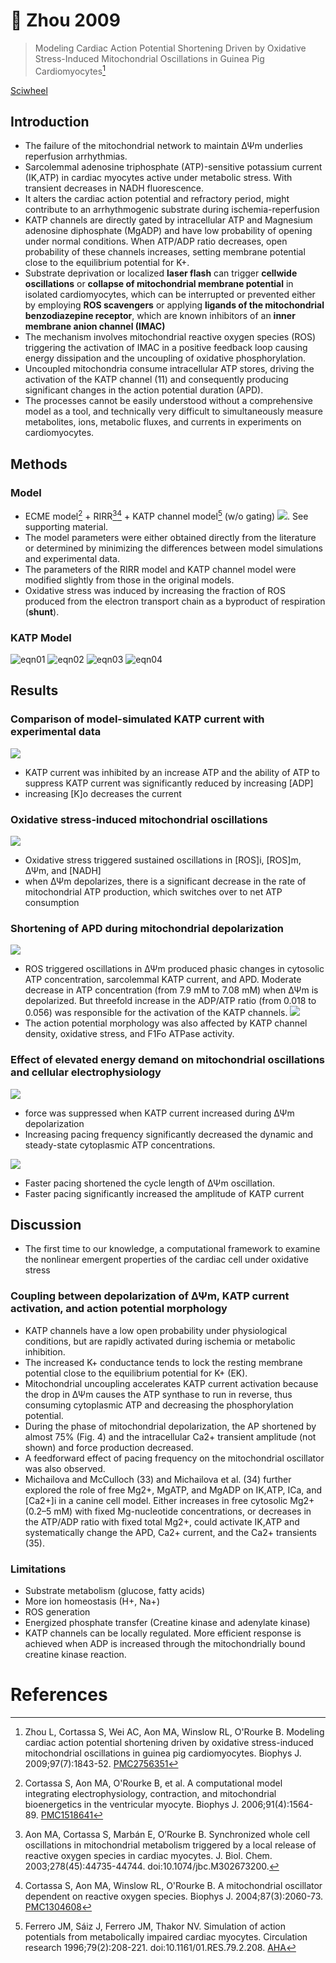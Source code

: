 # 📒 Zhou 2009


> Modeling Cardiac Action Potential Shortening Driven by Oxidative Stress-Induced Mitochondrial Oscillations in Guinea Pig Cardiomyocytes[^Zhou2009]

[Sciwheel](https://sciwheel.com/work/#/items/2896328)

<!--more-->

## Introduction
* The failure of the mitochondrial network to maintain ΔΨm underlies reperfusion arrhythmias.
* Sarcolemmal adenosine triphosphate (ATP)-sensitive potassium current (IK,ATP) in cardiac myocytes active under metabolic stress. With transient decreases in NADH fluorescence.
* It alters the cardiac action potential and refractory period, might contribute to an arrhythmogenic substrate during ischemia-reperfusion
* KATP channels are directly gated by intracellular ATP and Magnesium adenosine diphosphate (MgADP) and have low probability of opening under normal conditions. When ATP/ADP ratio decreases, open probability of these channels increases, setting membrane potential close to the equilibrium potential for K+.
* Substrate deprivation or localized **laser flash** can trigger **cellwide oscillations** or **collapse of mitochondrial membrane potential** in isolated cardiomyocytes, which can be interrupted or prevented either by employing **ROS scavengers** or applying **ligands of the mitochondrial benzodiazepine receptor**, which are known inhibitors of an **inner membrane anion channel (IMAC)**
* The mechanism involves mitochondrial reactive oxygen species (ROS) triggering the activation of IMAC in a positive feedback loop causing energy dissipation and the uncoupling of oxidative phosphorylation.
* Uncoupled mitochondria consume intracellular ATP stores, driving the activation of the KATP channel (11) and consequently producing significant changes in the action potential duration (APD).
* The processes cannot be easily understood without a comprehensive model as a tool, and technically very difficult to simultaneously measure metabolites, ions, metabolic fluxes, and currents in experiments on cardiomyocytes.

## Methods
### Model
* ECME model[^Cortassa2006] + RIRR[^Aon2003][^Cortassa2004] + KATP channel model[^Ferroro1996] (w/o gating)
![](https://els-jbs-prod-cdn.literatumonline.com/cms/attachment/4e788746-584a-43c9-9dc1-25016dc8390b/gr1_lrg.jpg).
See supporting material.
* The model parameters were either obtained directly from the literature or determined by minimizing the differences between model simulations and experimental data.
* The parameters of the RIRR model and KATP channel model were modified slightly from those in the original models.
* Oxidative stress was induced by increasing the fraction of ROS produced from the electron transport chain as a byproduct of respiration (**shunt**).

### KATP Model
![eqn01](https://user-images.githubusercontent.com/40054455/86727096-b63a7f80-c05d-11ea-882a-c562136dbb1c.png)
![eqn02](https://user-images.githubusercontent.com/40054455/86727101-b6d31600-c05d-11ea-9e75-ec7608199461.png)
![eqn03](https://user-images.githubusercontent.com/40054455/86727104-b76bac80-c05d-11ea-87c5-c5b64eb12f48.png)
![eqn04](https://user-images.githubusercontent.com/40054455/86727105-b76bac80-c05d-11ea-8af9-1998a227b9cd.png)

## Results
### Comparison of model-simulated KATP current with experimental data
![](https://els-jbs-prod-cdn.literatumonline.com/cms/attachment/4b83608a-172d-43c8-a3b6-dc949373467f/gr2_lrg.jpg)
* KATP current was inhibited by an increase ATP and the ability of ATP to suppress KATP current was significantly reduced by increasing [ADP]
* increasing [K]o decreases the current

### Oxidative stress-induced mitochondrial oscillations
![](https://els-jbs-prod-cdn.literatumonline.com/cms/attachment/41b7792b-c5b1-4fc7-84b8-5844c67d71b9/gr3_lrg.jpg)
* Oxidative stress triggered sustained oscillations in [ROS]i, [ROS]m, ΔΨm, and [NADH]
* when ΔΨm depolarizes, there is a significant decrease in the rate of mitochondrial ATP production, which switches over to net ATP consumption

### Shortening of APD during mitochondrial depolarization
![](https://els-jbs-prod-cdn.literatumonline.com/cms/attachment/681a96e4-1b19-4367-ab0b-155b7d899ef0/gr4_lrg.jpg)
* ROS triggered oscillations in ΔΨm produced phasic changes in cytosolic ATP concentration, sarcolemmal KATP current, and APD. Moderate decrease in ATP concentration (from 7.9 mM to 7.08 mM) when ΔΨm is depolarized.  But threefold increase in the ADP/ATP ratio (from 0.018 to 0.056) was responsible for the activation of the KATP channels.
![](https://els-jbs-prod-cdn.literatumonline.com/cms/attachment/4dd3adb8-ea0b-4dc5-9574-a577507c5b85/gr5_lrg.jpg)
* The action potential morphology was also affected by KATP channel density, oxidative stress, and F1Fo ATPase activity.

### Effect of elevated energy demand on mitochondrial oscillations and cellular electrophysiology
![](https://els-jbs-prod-cdn.literatumonline.com/cms/attachment/3de4e7a0-6eee-48cb-957e-5f0914395fd4/gr6_lrg.jpg)
* force was suppressed when KATP current increased during ΔΨm depolarization
* Increasing pacing frequency significantly decreased the dynamic and steady-state cytoplasmic ATP concentrations.

![](https://els-jbs-prod-cdn.literatumonline.com/cms/attachment/6ee74473-b034-40cc-8f37-3ba4fe6902d2/gr7_lrg.jpg)
* Faster pacing shortened the cycle length of ΔΨm oscillation.
* Faster pacing significantly increased the amplitude of KATP current

## Discussion
* The first time to our knowledge, a computational framework to examine the nonlinear emergent properties of the cardiac cell under oxidative stress

### Coupling between depolarization of ΔΨm, KATP current activation, and action potential morphology
* KATP channels have a low open probability under physiological conditions, but are rapidly activated during ischemia or metabolic inhibition.
* The increased K+ conductance tends to lock the resting membrane potential close to the equilibrium potential for K+ (EK).
* Mitochondrial uncoupling accelerates KATP current activation because the drop in ΔΨm causes the ATP synthase to run in reverse, thus consuming cytoplasmic ATP and decreasing the phosphorylation potential.
* During the phase of mitochondrial depolarization, the AP shortened by almost 75% (Fig. 4) and the intracellular Ca2+ transient amplitude (not shown) and force production decreased.
* A feedforward effect of pacing frequency on the mitochondrial oscillator was also observed.
* Michailova and McCulloch (33) and Michailova et al. (34) further explored the role of free Mg2+, MgATP, and MgADP on IK,ATP, ICa, and [Ca2+]i in a canine cell model. Either increases in free cytosolic Mg2+ (0.2–5 mM) with fixed Mg-nucleotide concentrations, or decreases in the ATP/ADP ratio with fixed total Mg2+, could activate IK,ATP and systematically change the APD, Ca2+ current, and the Ca2+ transients (35).

### Limitations
* Substrate metabolism (glucose, fatty acids)
* More ion homeostasis (H+, Na+)
* ROS generation
* Energized phosphate transfer (Creatine kinase and adenylate kinase)
* KATP channels can be locally regulated. More efficient response is achieved when ADP is increased through the mitochondrially bound creatine kinase reaction.


# References
[^Zhou2009]: Zhou L, Cortassa S, Wei AC, Aon MA, Winslow RL, O'Rourke B. Modeling cardiac action potential shortening driven by oxidative stress-induced mitochondrial oscillations in guinea pig cardiomyocytes. Biophys J. 2009;97(7):1843-52. [PMC2756351](https://www.ncbi.nlm.nih.gov/pmc/articles/PMC2756351/)

[^Cortassa2006]: Cortassa S, Aon MA, O'Rourke B, et al. A computational model integrating electrophysiology, contraction, and mitochondrial bioenergetics in the ventricular myocyte. Biophys J. 2006;91(4):1564-89. [PMC1518641](https://www.ncbi.nlm.nih.gov/pmc/articles/PMC1518641/)

[^Aon2003]: Aon MA, Cortassa S, Marbán E, O’Rourke B. Synchronized whole cell oscillations in mitochondrial metabolism triggered by a local release of reactive oxygen species in cardiac myocytes. J. Biol. Chem. 2003;278(45):44735-44744. doi:10.1074/jbc.M302673200.

[^Cortassa2004]: Cortassa S, Aon MA, Winslow RL, O'Rourke B. A mitochondrial oscillator dependent on reactive oxygen species. Biophys J. 2004;87(3):2060-73. [PMC1304608](https://www.ncbi.nlm.nih.gov/pmc/articles/PMC1304608/)

[^Ferroro1996]: Ferrero JM, Sáiz J, Ferrero JM, Thakor NV. Simulation of action potentials from metabolically impaired cardiac myocytes. Circulation research 1996;79(2):208-221. doi:10.1161/01.RES.79.2.208. [AHA](https://www.ahajournals.org/doi/10.1161/01.RES.79.2.208)

